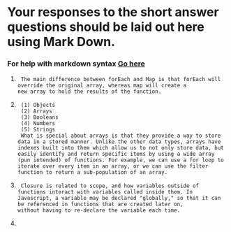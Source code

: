 # Your responses to the short answer questions should be laid out here using Mark Down.
### For help with markdown syntax [Go here](https://github.com/adam-p/markdown-here/wiki/Markdown-Cheatsheet)
1.      The main difference between forEach and Map is that forEach will override the original array, whereas map will create a            new array to hold the results of the function. 
2.      (1) Objects
        (2) Arrays
        (3) Booleans
        (4) Numbers
        (5) Strings
        What is special about arrays is that they provide a way to store data in a stored manner. Unlike the other data types, arrays have indexes built into them which allow us to not only store data, but easily identify and return specific items by using a wide array (pun intended) of functions. For example, we can use a for loop to iterate over every item in an array, or we can use the filter function to return a sub-population of an array. 

3.      Closure is related to scope, and how variables outside of functions interact with variables called inside them. In                 Javascript, a variable may be declared "globally," so that it can be referenced in functions that are created later on,            without having to re-declare the variable each time. 

4.      